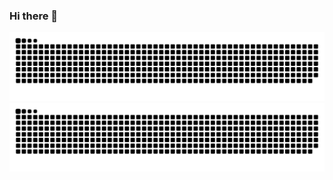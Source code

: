 ### Hi there 👋


![GitHub Snake Light](https://github.com/IMarkoMC/iMarkoMC/blob/output/github-contribution-grid-snake.svg#gh-light-mode-only)
![GitHub Snake dark](https://github.com/IMarkoMC/iMarkoMC/blob/output/github-contribution-grid-snake.svg#gh-dark-mode-only)




